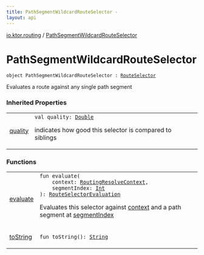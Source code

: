 ```yaml
---
title: PathSegmentWildcardRouteSelector - 
layout: api
---
```


<div class='api-docs-breadcrumbs'><a href="../index.html">io.ktor.routing</a> / <a href="./index.html">PathSegmentWildcardRouteSelector</a></div>

# PathSegmentWildcardRouteSelector

<div class="signature"><code><span class="keyword">object </span><span class="identifier">PathSegmentWildcardRouteSelector</span>&nbsp;<span class="symbol">:</span>&nbsp;<a href="../-route-selector/index.html"><span class="identifier">RouteSelector</span></a></code></div>

Evaluates a route against any single path segment

### Inherited Properties

<table class="api-docs-table">
<tbody>
<tr>
<td markdown="1">

<a href="../-route-selector/quality.html">quality</a>


</td>
<td markdown="1">
<div class="signature"><code><span class="keyword">val </span><span class="identifier">quality</span><span class="symbol">: </span><a href="https://kotlinlang.org/api/latest/jvm/stdlib/kotlin/-double/index.html"><span class="identifier">Double</span></a></code></div>

indicates how good this selector is compared to siblings


</td>
</tr>
</tbody>
</table>

### Functions

<table class="api-docs-table">
<tbody>
<tr>
<td markdown="1">

<a href="evaluate.html">evaluate</a>


</td>
<td markdown="1">
<div class="signature"><code><span class="keyword">fun </span><span class="identifier">evaluate</span><span class="symbol">(</span><br/>&nbsp;&nbsp;&nbsp;&nbsp;<span class="parameterName" id="io.ktor.routing.PathSegmentWildcardRouteSelector$evaluate(io.ktor.routing.RoutingResolveContext, kotlin.Int)/context">context</span><span class="symbol">:</span>&nbsp;<a href="../-routing-resolve-context/index.html"><span class="identifier">RoutingResolveContext</span></a><span class="symbol">, </span><br/>&nbsp;&nbsp;&nbsp;&nbsp;<span class="parameterName" id="io.ktor.routing.PathSegmentWildcardRouteSelector$evaluate(io.ktor.routing.RoutingResolveContext, kotlin.Int)/segmentIndex">segmentIndex</span><span class="symbol">:</span>&nbsp;<a href="https://kotlinlang.org/api/latest/jvm/stdlib/kotlin/-int/index.html"><span class="identifier">Int</span></a><br/><span class="symbol">)</span><span class="symbol">: </span><a href="../-route-selector-evaluation/index.html"><span class="identifier">RouteSelectorEvaluation</span></a></code></div>

Evaluates this selector against <a href="evaluate.html#io.ktor.routing.PathSegmentWildcardRouteSelector$evaluate(io.ktor.routing.RoutingResolveContext, kotlin.Int)/context">context</a> and a path segment at <a href="evaluate.html#io.ktor.routing.PathSegmentWildcardRouteSelector$evaluate(io.ktor.routing.RoutingResolveContext, kotlin.Int)/segmentIndex">segmentIndex</a>


</td>
</tr>
<tr>
<td markdown="1">

<a href="to-string.html">toString</a>


</td>
<td markdown="1">
<div class="signature"><code><span class="keyword">fun </span><span class="identifier">toString</span><span class="symbol">(</span><span class="symbol">)</span><span class="symbol">: </span><a href="https://kotlinlang.org/api/latest/jvm/stdlib/kotlin/-string/index.html"><span class="identifier">String</span></a></code></div>

</td>
</tr>
</tbody>
</table>
